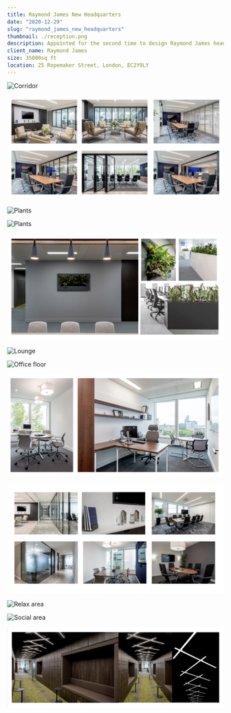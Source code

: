 ```yaml
---
title: Raymond James New Headquarters
date: "2020-12-29"
slug: "raymond_james_new_headquarters"
thumbnail: ./reception.png
description: Appointed for the second time to design Raymond James headquarters, as their team expanded and they needed to move to a place that meets their new requirements and reflects the growth of the company.
client_name: Raymond James
size: 35000sq ft
location: 25 Ropemaker Street, London, EC2Y9LY
---
```

<div class="kg-card kg-image-card kg-width-full">

![Corridor](./corridor.png)

 ![Meeting rooms](./meetingrooms3.png)

![Plants](./plantsslide.png)

![Plants](./plants.png)

![Plants](./plants3.png)

![Lounge](./canteen.png)

![Office floor](./office.png)

![Office floor](./office2.png)

![Meeting room](./meetingrooms.png)

![Relax area](./relax.png)

![Social area](./social.png)

![Ceiling](./ceiling.png)

</div>
